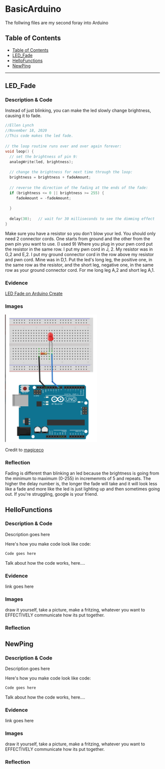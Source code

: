 # BasicArduino
 The follwing files are my second foray into Arduino
 
 
## Table of Contents
* [Table of Contents](#TableOfContents)
* [LED_Fade](#LED_Fade)
* [HelloFunctions](#HelloFunctions)
* [NewPing](#NewPing)
---

## LED_Fade

### Description & Code
 Instead of just blinking, you can make the led slowly change brightness, causing it to fade. 


```C++
//Ellen Lynch
//November 18, 2020
//This code makes the led fade. 

// the loop routine runs over and over again forever:
void loop() {
  // set the brightness of pin 9:
  analogWrite(led, brightness);

  // change the brightness for next time through the loop:
  brightness = brightness + fadeAmount;

  // reverse the direction of the fading at the ends of the fade:
  if (brightness <= 0 || brightness >= 255) {
     fadeAmount = -fadeAmount;
     
  }
  
  delay(30);   // wait for 30 milliseconds to see the dimming effect
}
```

Make sure you have a resistor so you don't blow your led. You should only need 2 connector cords. One starts from ground and the other from the pwn pin you want to use. (I used 9) Where you plug in your pwn cord put the resistor in the same row. I put my pwn cord in J, 2. My resistor was in G,2 and E,2. I put my ground connector cord in the row above my resistor and pwn cord. Mine was in D,1. Put the led's long leg, the positive one, in the same row as the resistor, and the short leg, negative one, in the same row as your ground connector cord. For me long leg A,2 and short leg A,1. 


### Evidence
[LED Fade on Arduino Create](https://create.arduino.cc/editor/helmstk1/9e044cca-43d7-4d93-885f-e6dec5b4f769/preview)

### Images 

<img src="Images/FadeScreenshot.jpg" alt="The Bose" width="300">


Credit to [magiceco](https://fritzing.org/projects/led-fade-by-magiceco)

### Reflection
Fading is different than blinking an led because the brightness is going from the minimum to maximum (0-255) in incrememnts of 5 and repeats. The higher the delay number is, the longer the fade will take and it will look less like a fade and more like the led is just lighting up and then sometimes going out. If you're struggling, google is your friend. 
## HelloFunctions

### Description & Code
Description goes here

Here's how you make code look like code:

```C++
Code goes here
```
Talk about how the code works, here....

### Evidence
link goes here

### Images
draw it yourself, take a picture, make a fritzing, whatever you want to EFFECTIVELY communicate how its put together.

### Reflection

## NewPing

### Description & Code
Description goes here

Here's how you make code look like code:

```C++
Code goes here
```
Talk about how the code works, here....

### Evidence
link goes here

### Images
draw it yourself, take a picture, make a fritzing, whatever you want to EFFECTIVELY communicate how its put together.

### Reflection

